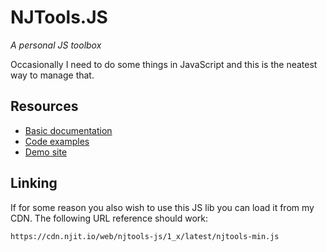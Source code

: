 # NJTools.JS

_A personal JS toolbox_

Occasionally I need to do some things in JavaScript and this is the neatest way to manage that.

## Resources
- [Basic documentation](DOCS.md)
- [Code examples](https://njit.io/projects/njtools-js/examples/)
- [Demo site](https://qmcomp.njit.io/)

## Linking
If for some reason you also wish to use this JS lib you can load it from my CDN. The following URL reference should work:
```
https://cdn.njit.io/web/njtools-js/1_x/latest/njtools-min.js
```